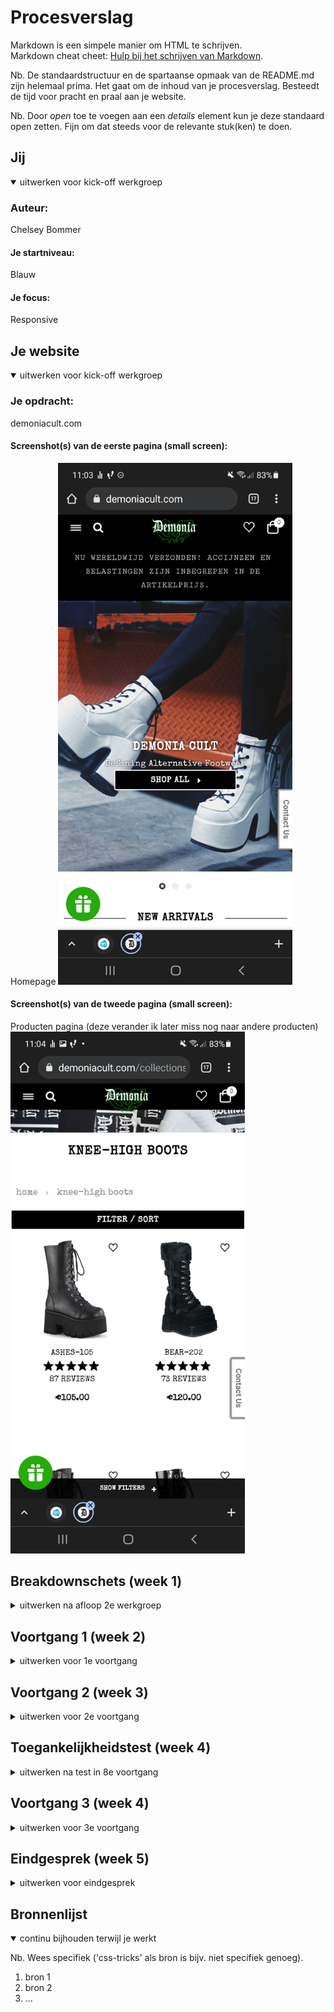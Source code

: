 # Procesverslag
Markdown is een simpele manier om HTML te schrijven.  
Markdown cheat cheet: [Hulp bij het schrijven van Markdown](https://github.com/adam-p/markdown-here/wiki/Markdown-Cheatsheet).

Nb. De standaardstructuur en de spartaanse opmaak van de README.md zijn helemaal prima. Het gaat om de inhoud van je procesverslag. Besteedt de tijd voor pracht en praal aan je website.

Nb. Door *open* toe te voegen aan een *details* element kun je deze standaard open zetten. Fijn om dat steeds voor de relevante stuk(ken) te doen.





## Jij

<details open>
<summary>uitwerken voor kick-off werkgroep</summary>

### Auteur:
Chelsey Bommer

#### Je startniveau:
Blauw

#### Je focus:
Responsive
 
</details>





## Je website

<details open>
<summary>uitwerken voor kick-off werkgroep</summary>

### Je opdracht:
demoniacult.com

#### Screenshot(s) van de eerste pagina (small screen): 
Homepage
<img src="images/schoen1.jpg" width="375px" alt="Homepagina van demoniacult">

#### Screenshot(s) van de tweede pagina (small screen):
Producten pagina (deze verander ik later miss nog naar andere producten)
<img src="images/schoen2.jpg" width="375px" alt="productenpagina demoniacult">
 
</details>





## Breakdownschets (week 1)

<details>
<summary>uitwerken na afloop 2e werkgroep</summary>

### de hele pagina: 
<img src="images/screen-hele.png" width="375px" alt="breakdown van de hele pagina">

### dynamisch deel (bijv menu): 
<img src="images/screen-half1.png" width="375px" alt="breakdown van een dynamisch deel">

### wellicht nog een dynamisch deel (bijv filter): 
<img src="images/screen-half2.png" width="375px" alt="breakdown van nog een dynamisch deel">

</details>





## Voortgang 1 (week 2)

<details>
<summary>uitwerken voor 1e voortgang</summary>

### Stand van zaken
Ik vond door de breakdown schets het vrij makkelijk om de html te schrijven. De css ging daarna ook wel goed, maar ik moet nog
 erop letten dat ik die netjes houd. 
 Ik heb mijn css nu half netjes:
 <img src="images/css.png" width="375px" alt="Screenshot van mijn CSS">


### Agenda voor meeting
samen met je groepje opstellen

 Wat ik wil vragen:
 -hoe zorg ik dat het niet meer inzoomt op grotere schermen?
 -is er nog iets niet kloppend etc

### Verslag van meeting
Uitkomsten van de meeting:

- We hebben opgelost dat de pagina niet meer inzoomde met width
- Ze vonden het verder prima

</details>





## Voortgang 2 (week 3)

<details>
<summary>uitwerken voor 2e voortgang</summary>

### Stand van zaken
Deze week ging ik verder met de slideshow, maar deze was heel lastig. Het is nog niet helemaal gelukt 
 deze te maken. Ik heb wel alle foto's naast elkaar waar je doorheen kan swipen, maar heb nog niet de transities uit zichzelf.
 
 <img src="images/Voortgang1.png" width="375px" alt="Screenshot van mijn voortgang">
 
 Om wel verder te gaan was ik ook vast een grid met producten aan het maken, en de bijbehorende buttons. Dit ging wel goed.
 
 <img src="images/voortgang2.png" width="375px" alt="Screenshot van mijn voortgang">
 


### Agenda voor meeting
samen met je groepje opstellen

| Chelsey        | Maxime             | Jessica/Bilal/Thije      | student 4        |
| ---            | ---                | ---                      | ---              |
|Slideshow maken?| Hamburger          | Voorgaande onderwerpen   | en dan ik dat    |
|Hoe             | Menu               |                          | dit wil ik zeker |
 gedetailleerd?  | ...                | ...                      | ...              |


### Verslag van meeting
hier na afloop snel de uitkomsten van de meeting vastleggen

- punt 1
- punt 2
- nog een punt
- ...

</details>





## Toegankelijkheidstest (week 4)

<details>
<summary>uitwerken na test in 8e voortgang</summary>

### Bevindingen
Lijst met je bevindingen die in de test naar voren kwamen:

#### Titel eerste bevinding
Hier korte omschrijving (met indien nodig een afbeelding)

Hier een omschrijving van hoe het opgelost kan worden (met indien nodig een afbeelding)


#### Titel tweede bevinding. 
Hier korte omschrijving (met indien nodig een afbeelding)

Hier een omschrijving van hoe het opgelost kan worden (met indien nodig een afbeelding)


#### Titel volgende bevinding. 
Hier korte omschrijving (met indien nodig een afbeelding)

Hier een omschrijving van hoe het opgelost kan worden (met indien nodig een afbeelding)


#### Titel nog een bevinding. 
Hier korte omschrijving (met indien nodig een afbeelding)

Hier een omschrijving van hoe het opgelost kan worden (met indien nodig een afbeelding)

</details>





## Voortgang 3 (week 4)

<details>
<summary>uitwerken voor 3e voortgang</summary>

### Stand van zaken
hier dit ging goed & dit was lastig (neem ook screenshots op van delen van je website en code)


### Agenda voor meeting
samen met je groepje opstellen

| student 1      | student 2          | student 3    | student 4        |
| ---            | ---                | ---          | ---              |
| dit bespreken  | en dit             | en ik dit    | en dan ik dat    |
| en dat ook nog | dit als er tijd is | nog een punt | dit wil ik zeker |
| ...            | ...                | ...          | ...              |


### Verslag van meeting
hier na afloop snel de uitkomsten van de meeting vastleggen

- punt 1
- punt 2
- nog een punt
- ...

</details>





## Eindgesprek (week 5)

<details>
<summary>uitwerken voor eindgesprek</summary>

### Stand van zaken
hier dit ging goed & dit was lastig (neem ook screenshots op van delen van je website en code)

### Screenshot(s)

hier screenshot(s) van je eindresultaat

</details>





## Bronnenlijst

<details open>
<summary>continu bijhouden terwijl je werkt</summary>

Nb. Wees specifiek ('css-tricks' als bron is bijv. niet specifiek genoeg).

1. bron 1
2. bron 2
3. ...

</details>
